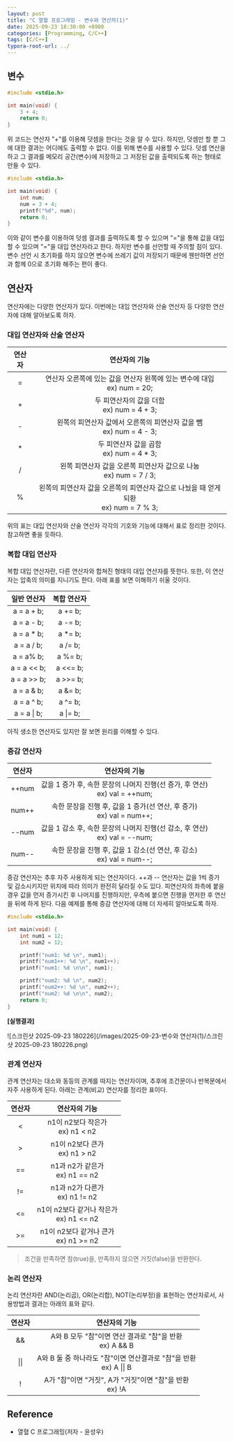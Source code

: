 ```yaml
---
layout: post
title: "C 열혈 프로그래밍 - 변수와 연산자(1)"
date: 2025-09-23 18:30:00 +0900
categories: [Programming, C/C++]
tags: [C/C++]
typora-root-url: ../
---
```


## **변수**

```c
#include <stdio.h> 

int main(void) {
    3 + 4;
    return 0;
}
```

위 코드는 연산자 "+"를 이용해 덧셈을 한다는 것을 알 수 있다. 하지만, 덧셈만 할 뿐 그에 대한 결과는 어디에도 출력할 수 없다. 이를 위해 변수를 사용할 수 있다. 덧셈 연산을 하고 그 결과를 메모리 공간(변수)에 저장하고 그 저장된 값을 출력되도록 하는 형태로 만들 수 있다.

```c
#include <stdio.h> 

int main(void) {
    int num;
    num = 3 + 4;
    printf("%d", num);
    return 0;
}
```

이와 같이 변수를 이용하여 덧셈 결과를 출력하도록 할 수 있으며 "="을 통해 값을 대입할 수 있으며 "="을 대입 연산자라고 한다. 하지만 변수를 선언할 때 주의할 점이 있다. 변수 선언 시 초기화를 하지 않으면 변수에 쓰레기 값이 저장되기 때문에 웬만하면 선언과 함께 0으로 초기화 해주는 편이 좋다.

## **연산자**

연산자에는 다양한 연산자가 있다. 이번에는 대입 연산자와 산술 연산자 등 다양한 연산자에 대해 알아보도록 하자.

### 대입 연산자와 산술 연산자

| 연산자 |                        연산자의 기능                         |
| :----: | :----------------------------------------------------------: |
|   =    | 연산자 오른쪽에 있는 값을 연산자 왼쪽에 있는 변수에 대입<br />ex) num = 20; |
|   +    |        두 피연산자의 값을 더함<br />ex) num = 4 + 3;         |
|   -    | 왼쪽의 피연산자 값에서 오른쪽의 피연산자 값을 뺌<br />ex) num = 4 - 3; |
|   *    |         두 피연산자 값을 곱함<br />ex) num = 4 * 3;          |
|   /    | 왼쪽 피연산자 값을 오른쪽 피연산자 값으로 나눔<br />ex) num = 7 / 3; |
|   %    | 왼쪽의 피연산자 값을 오른쪽의 피연산자 값으로 나눴을 때 얻게 되환<br />ex) num = 7 % 3; |

위의 표는 대입 연산자와 산술 연산자 각각의 기호와 기능에 대해서 표로 정리한 것이다. 참고하면 좋을 듯하다. 

### 복합 대입 연산자

 복합 대입 연산자란, 다른 연산자와 합쳐진 형태의 대입 연산자를 뜻한다. 또한, 이 연산자는 압축의 의미를 지니기도 한다. 아래 표를 보면 이해하기 쉬울 것이다.

| 일반 연산자 | 복합 연산자 |
| :---------: | :---------: |
| a = a + b;  |   a += b;   |
| a = a - b;  |   a -= b;   |
| a = a * b;  |   a *= b;   |
| a = a / b;  |   a /= b;   |
|  a = a% b;  |   a %= b;   |
| a = a << b; |  a <<= b;   |
| a = a >> b; |  a >>= b;   |
| a = a & b;  |   a &= b;   |
| a = a ^ b;  |   a ^= b;   |
| a = a \| b; |  a \|= b;   |

아직 생소한 연산자도 있지만 잘 보면 원리를 이해할 수 있다.

### 증감 연산자

| 연산자 |                        연산자의 기능                         |
| :----: | :----------------------------------------------------------: |
| ++num  | 값을 1 증가 후, 속한 문장의 나머지 진행(선 증가, 후 연산)<br />ex) val = ++num; |
| num++  | 속한 문장을 진행 후, 값을 1 증가(선 연산, 후 증가)<br />ex) val = num++; |
| --num  | 값을 1 감소 후, 속한 문장의 나머지 진행(선 감소, 후 연산)<br />ex) val = --num; |
| num--  | 속한 문장을 진행 후, 값을 1 감소(선 연산, 후 감소)<br />ex) val = num--; |

증감 연산자는 추후 자주 사용하게 되는 연산자이다. ++과 -- 연산자는 값을 1씩 증가 및 감소시키지만 위치에 따라 의미가 완전히 달라질 수도 있다. 피연산자의 좌측에 붙을 경우 값을 먼저 증가시킨 후 나머지를 진행하지만, 우측에 붙으면 진행을 먼저한 후 연산을 뒤에 하게 된다. 다음 예제를 통해 증감 연산자에 대해 더 자세히 알아보도록 하자.

```c
#include <stdio.h>

int main(void) {
    int num1 = 12;
    int num2 = 12;

    printf("num1: %d \n", num1);
    printf("num1++: %d \n", num1++);
    printf("num1: %d \n\n", num1);

    printf("num2: %d \n", num2);
    printf("num2++: %d \n", num2++);
    printf("num2: %d \n\n", num2);
    return 0;
}
```

**[실행결과]**

![스크린샷 2025-09-23 180226](/images/2025-09-23-변수와 연산자(1)/스크린샷 2025-09-23 180226.png)

### 관계 연산자

관계 연산자는 대소와 동등의 관계를 따지는 연산자이며, 추후에 조건문이나 반복문에서 자주 사용하게 된다. 아래는 관계(비교) 연산자를 정리한 표이다.

| 연산자 |                연산자의 기능                |
| :----: | :-----------------------------------------: |
|   <    |     n1이 n2보다 작은가<br />ex) n1 < n2     |
|   >    |      n1이 n2보다 큰가<br />ex) n1 > n2      |
|   ==   |     n1과 n2가 같은가<br />ex) n1 == n2      |
|   !=   |     n1과 n2가 다른가<br />ex) n1 != n2      |
|   <=   | n1이 n2보다 같거나 작은가<br />ex) n1 <= n2 |
|   >=   |  n1이 n2보다 같거나 큰가<br />ex) n1 >= n2  |

> 조건을 만족하면 참(true)을, 만족하지 않으면 거짓(false)을 반환한다.

### 논리 연산자

논리 연산자란 AND(논리곱), OR(논리합), NOT(논리부정)을 표현하는 연산자로서, 사용방법과 결과는 아래의 표와 같다.

| 연산자 |                        연산자의 기능                         |
| :----: | :----------------------------------------------------------: |
|   &&   | A와 B 모두 "참"이면 연산 결과로 "참"을 반환<br />ex) A && B  |
|  \|\|  | A와 B 둘 중 하나라도 "참"이면 연산결과로 "참"을 반환<br />ex) A \|\| B |
|   !    | A가 "참"이면 "거짓", A가 "거짓"이면 "참"을 반환<br />ex) !A  |



## **Reference**

- 열혈 C 프로그래밍(저자 - 윤성우)